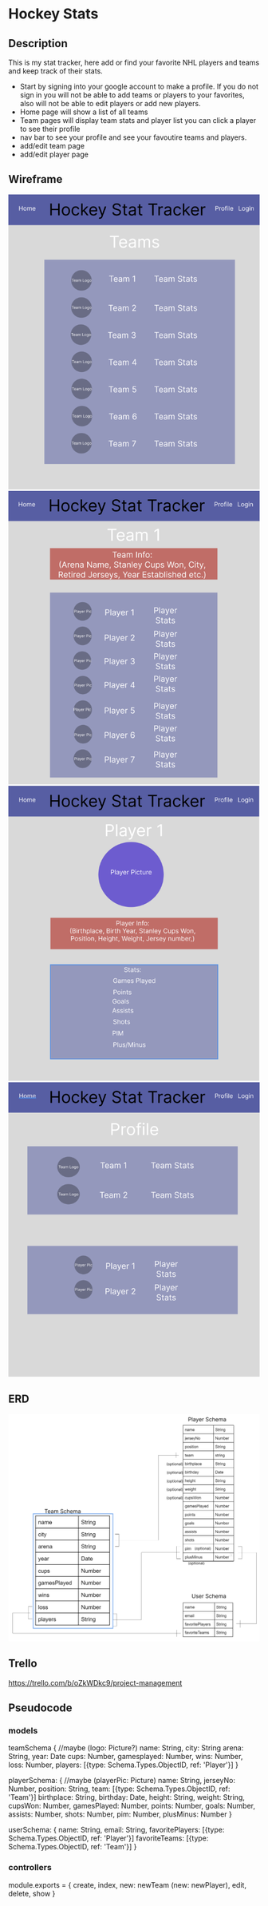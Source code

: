 # Hockey Stats

## Description

This is my stat tracker, here add or find your favorite NHL players and teams and keep track of their stats.
- Start by signing into your google account to make a profile. If you do not sign in you will not be able to add teams or players to your favorites, also will not be able to edit players or add new players.
- Home page will show a list of all teams
- Team pages will display team stats and player list you can click a player to see their profile
- nav bar to see your profile and see your favoutire teams and players.
- add/edit team page
- add/edit player page
 
 ## Wireframe
![wireframe1](public/pictures/wireframe1.png)
![wireframe2](public/pictures/wireframe2.png)
![wireframe3](public/pictures/wireframe3.png)
![wireframe4](public/pictures/wireframe4.png)

## ERD

![erd](public/pictures/erd.png)

## Trello

https://trello.com/b/oZkWDkc9/project-management

## Pseudocode

### models

teamSchema {
   //maybe (logo: Picture?)
    name: String,
    city: String
    arena: String,
    year: Date
    cups: Number,
    gamesplayed: Number,
    wins: Number,
    loss: Number,
    players: [{type: Schema.Types.ObjectID, ref: 'Player'}]
}

playerSchema: {
//maybe (playerPic: Picture)
name: String,
jerseyNo: Number,
position: String,
team: [{type: Schema.Types.ObjectID, ref: 'Team'}]
birthplace: String,
birthday: Date,
height: String,
weight: String,
cupsWon: Number,
gamesPlayed: Number,
points: Number,
goals: Number,
assists: Number,
shots: Number,
pim: Number,
plusMinus: Number
}

userSchema: {
    name: String,
    email: String,
    favoritePlayers: [{type: Schema.Types.ObjectID, ref: 'Player'}]
    favoriteTeams: [{type: Schema.Types.ObjectID, ref: 'Team'}]
}

### controllers

module.exports = {
    create,
    index,
    new: newTeam (new: newPlayer),
    edit,
    delete,
    show
}